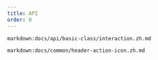 ```yaml
---
title: API
order: 0
---
```


`markdown:docs/api/basic-class/interaction.zh.md`

`markdown:docs/common/header-action-icon.zh.md`
